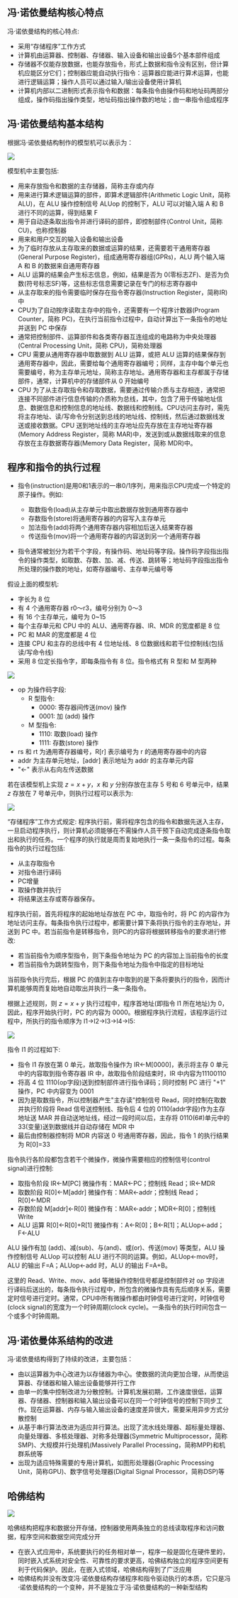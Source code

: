 ## 冯·诺依曼结构核心特点

冯·诺依曼结构的核心特点:

- 采用“存储程序”工作方式
- 计算机由运算器、控制器、存储器、输入设备和输出设备5个基本部件组成
- 存储器不仅能存放数据，也能存放指令，形式上数据和指令没有区别，但计算机应能区分它们；控制器应能自动执行指令：运算器应能进行算术运算，也能进行逻辑运算；操作人员可以通过输入/输出设备使用计算机
- 计算机内部以二进制形式表示指令和数据：每条指令由操作码和地址码两部分组成，操作码指出操作类型，地址码指出操作数的地址；由一串指令组成程序

## 冯·诺依曼结构基本结构
根据冯·诺依曼结构制作的模型机可以表示为：

![](./imgs/fnym_machine.png)

模型机中主要包括:

- 用来存放指令和数据的主存储器，简称主存或内存
- 用来进行算术逻辑运算的部件，即算术逻辑部件(Arithmetic Logic Unit，简称 ALU)，在 ALU 操作控制信号 ALUop 的控制下，ALU 可以对输入端 A 和 B 进行不同的运算，得到结果 F
- 用于自动逐条取出指令并进行译码的部件，即控制部件(Control Unit，简称 CU)，也称控制器
- 用来和用户交互的输入设备和输出设备
- 为了临时存放从主存取来的数据或运算的结果，还需要若干通用寄存器(General Purpose Register)，组成通用寄存器组(GPRs)，ALU 两个输入端 A 和 B 的数据来自通用寄存器
- ALU 运算的结果会产生标志信息，例如，结果是否为 0(零标志ZF)、是否为负数(符号标志SF)等，这些标志信息需要记录在专门的标志寄存器中
- 从主存取来的指令需要临时保存在指令寄存器(Instruction Register，简称IR)中
- CPU为了自动按序读取主存中的指令，还需要有一个程序计数器(Program Counter，简称 PC)，在执行当前指令过程中，自动计算出下一条指令的地址并送到 PC 中保存
- 通常把控制部件、运算部件和各类寄存器互连组成的电路称为中央处理器(Central Processing Unit，简称 CPU)，简称处理器
- CPU 需要从通用寄存器中取数据到 ALU 运算，或把 ALU 运算的结果保存到通用寄存器中，因此，需要给每个通用寄存器编号；同样，主存中每个单元也需要编号，称为主存单元地址，简称主存地址。通用寄存器和主存都属于存储部件，通常，计算机中的存储部件从 0 开始编号
- CPU 为了从主存取指令和存取数据，需要通过传输介质与主存相连，通常把连接不同部件进行信息传输的介质称为总线，其中，包含了用于传输地址信息、数据信息和控制信息的地址线、数据线和控制线。CPU访问主存时，需先将主存地址、读/写命令分别送到总线的地址线、控制线，然后通过数据线发送或接收数据。CPU 送到地址线的主存地址应先存放在主存地址寄存器(Memory Address Register，简称 MAR)中，发送到或从数据线取来的信息存放在主存数据寄存器(Memory Data Register，简称 MDR)中。

## 程序和指令的执行过程

- 指令(instruction)是用0和1表示的一串0/1序列，用来指示CPU完成一个特定的原子操作。例如:
    - 取数指令(load)从主存单元中取出数据存放到通用寄存器中
    - 存数指令(store)将通用寄存器的内容写入主存单元
    - 加法指令(add)将两个通用寄存器内容相加后送入结果寄存器
    - 传送指令(mov)将一个通用寄存器的内容送到另一个通用寄存器

- 指令通常被划分为若干个字段，有操作码、地址码等字段。操作码字段指出指令的操作类型，如取数、存数、加、减、传送、跳转等；地址码字段指出指令所处理的操作数的地址，如寄存器编号、主存单元编号等

假设上面的模型机:

- 字长为 8 位
- 有 4 个通用寄存器 r0～r3，编号分别为 0～3
- 有 16 个主存单元，编号为 0~15
- 每个主存单元和 CPU 中的 ALU、通用寄存器、IR、MDR 的宽度都是 8 位
- PC 和 MAR 的宽度都是 4 位
- 连接 CPU 和主存的总线中有 4 位地址线、8 位数据线和若干位控制线(包括读/写命令线)
- 采用 8 位定长指令字，即每条指令有 8 位。指令格式有 R 型和 M 型两种

![](./imgs/op_code.png)

- op 为操作码字段:
    - R 型指令:
        - 0000: 寄存器间传送(mov) 操作
        - 0001: 加 (add) 操作
    - M 型指令:
        - 1110: 取数(load) 操作
        - 1111: 存数(store) 操作
- rs 和 rt 为通用寄存器编号，R[r] 表示编号为 r 的通用寄存器中的内容
- addr 为主存单元地址，[addr] 表示地址为 addr 的主存单元内容
- "←" 表示从右向左传送数据

若在该模型机上实现 $z=x+y$，$x$ 和 $y$ 分别存放在主存 5 号和 6 号单元中，结果 $z$ 存放在 7 号单元中，则执行过程可以表示为:

![](./imgs/add_op.png)


“存储程序”工作方式规定: 程序执行前，需将程序包含的指令和数据先送入主存，一旦启动程序执行，则计算机必须能够在不需操作人员干预下自动完成逐条指令取出和执行的任务。一个程序的执行就是周而复始地执行一条一条指令的过程。每条指令的执行过程包括:

- 从主存取指令
- 对指令进行译码
- PC增量
- 取操作数并执行
- 将结果送主存或寄存器保存。

程序执行前，首先将程序的起始地址存放在 PC 中，取指令时，将 PC 的内容作为地址访问主存。每条指令执行过程中，都需要计算下条将执行指令的主存地址，并送到 PC 中。若当前指令是转移指令，则PC的内容将根据转移指令的要求进行修改:

- 若当前指令为顺序型指令，则下条指令地址为 PC 的内容加上当前指令的长度
- 若当前指令为跳转型指令，则下条指令地址为指令中指定的目标地址

当前指令执行完后，根据 PC 的值到主存中取到的是下条将要执行的指令，因而计算机能够周而复始地自动取出并执行一条一条指令。

根据上述规则，则 $z=x+y$ 执行过程中，程序首地址(即指令 I1 所在地址)为 0，因此，程序开始执行时，PC 的内容为 0000。根据程序执行流程，该程序运行过程中，所执行的指令顺序为 I1→I2→I3→I4→I5:

![](./imgs/pc.png)


指令 I1 的过程如下:

- 指令 I1 存放在第 0 单元，故取指令操作为 IR←M[0000]，表示将主存 0 单元中的内容取到指令寄存器 IR 中，故取指令阶段结束时，IR 中内容为11100110
- 将高 4 位 1110(op字段)送到控制部件进行指令译码；同时控制 PC 进行 "+1" 操作，PC 中内容变为 0001
- 因为是取数指令，所以控制器产生"主存读"控制信号 Read，同时控制在取数并执行阶段将 Read 信号送控制线、指令后 4 位的 0110(addr字段)作为主存地址送 MAR 并自动送地址线，经过一段时间以后，主存将 0110(6#)单元中的33(变量)送到数据线并自动存储在 MDR 中
- 最后由控制器控制将 MDR 内容送 0 号通用寄存器，因此，指令 1 的执行结果为 R[0]=33


指令执行各阶段都包含若干个微操作，微操作需要相应的控制信号(control signal)进行控制:

- 取指令阶段 IR←M[PC] 微操作有：MAR←PC；控制线 Read；IR←MDR
- 取数阶段 R[0]←M[addr] 微操作有：MAR←addr；控制线 Read；R[0]←MDR
- 存数阶段 M[addr]←R[0] 微操作有：MAR←addr；MDR←R[0]；控制线 Write
- ALU 运算 R[0]←R[0]+R[1] 微操作有：A←R[0]；B←R[1]；ALUop←add；F←ALU

ALU 操作有加 (add)、减(sub)、与(and)、或(or)、传送(mov) 等类型，ALU 操作控制信号 ALUop 可以控制 ALU 进行不同的运算。例如，ALUop←mov时，ALU 的输出 F=A；ALUop←add 时，ALU 的输出 F=A+B。

这里的 Read、Write、mov、add 等微操作控制信号都是控制部件对 op 字段进行译码后送出的，每条指令执行过程中，所包含的微操作具有先后顺序关系，需要定时信号进行定时。通常，CPU中所有微操作都由时钟信号进行定时，时钟信号(clock signal)的宽度为一个时钟周期(clock cycle)。一条指令的执行时间包含一个或多个时钟周期。


## 冯·诺依曼体系结构的改进
冯·诺依曼结构得到了持续的改进，主要包括：
- 由以运算器为中心改进为以存储器为中心。使数据的流向更加合理，从而使运算器、存储器和输入输出设备能够并行工作
- 由单一的集中控制改进为分散控制。计算机发展初期，工作速度很低，运算器、存储器、控制器和输入输出设备可以在同一个时钟信号的控制下同步工作。现在运算器、内存与输入输出设备的速度差异很大，需要采用异步方式分散控制
- 从基于串行算法改进为适应并行算法。出现了流水线处理器、超标量处理器、向量处理器、多核处理器、对称多处理器(Symmetric Multiprocessor，简称SMP)、大规模并行处理机(Massively Parallel Processing，简称MPP)和机群系统等
- 出现为适应特殊需要的专用计算机，如图形处理器(Graphic Processing Unit，简称GPU)、数字信号处理器(Digital Signal Processor，简称DSP)等

## 哈佛结构
![](./imgs/hf.png)

哈佛结构把程序和数据分开存储，控制器使用两条独立的总线读取程序和访问数据，程序空间和数据空间完成分开
- 在嵌入式应用中，系统要执行的任务相对单一，程序一般是固化在硬件里的，同时嵌入式系统对安全性、可靠性的要求更高，哈佛结构独立的程序空间更有利于代码保护。因此，在嵌入式领域，哈佛结构得到了广泛应用
- 哈佛结构并没有改变冯·诺依曼结构存储程序和指令驱动执行的本质，它只是冯·诺依曼结构的一个变种，并不是独立于冯·诺依曼结构的一种新型结构